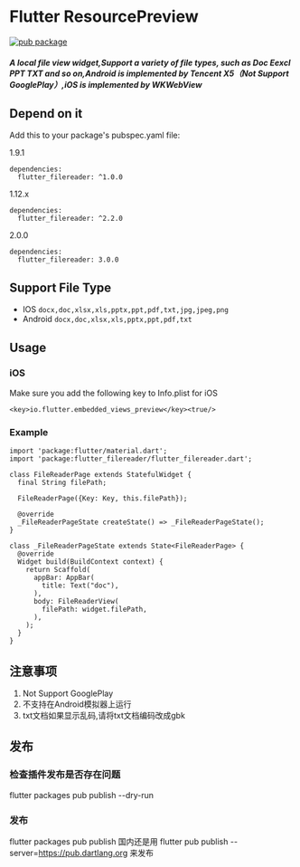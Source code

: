 # Flutter ResourcePreview
[![pub package](https://img.shields.io/pub/v/flutter_resource_preview.svg)](https://pub.dartlang.org/packages/flutter_resource_preview)

##### A local file view widget,Support a variety of file types, such as Doc Eexcl PPT TXT and so on,Android is implemented by Tencent X5（Not Support GooglePlay）,iOS is implemented by WKWebView


## Depend on it
Add this to your package's pubspec.yaml file:

1.9.1
```
dependencies:
  flutter_filereader: ^1.0.0
```
1.12.x
```
dependencies:
  flutter_filereader: ^2.2.0
```

2.0.0
```
dependencies:
  flutter_filereader: 3.0.0
```


## Support File Type
* IOS `docx,doc,xlsx,xls,pptx,ppt,pdf,txt,jpg,jpeg,png`
* Android `docx,doc,xlsx,xls,pptx,ppt,pdf,txt`

## Usage

### iOS
Make sure you add the following key to Info.plist for iOS
```
<key>io.flutter.embedded_views_preview</key><true/>
```
 
### Example
```
import 'package:flutter/material.dart';
import 'package:flutter_filereader/flutter_filereader.dart';

class FileReaderPage extends StatefulWidget {
  final String filePath;

  FileReaderPage({Key: Key, this.filePath});

  @override
  _FileReaderPageState createState() => _FileReaderPageState();
}

class _FileReaderPageState extends State<FileReaderPage> {
  @override
  Widget build(BuildContext context) {
    return Scaffold(
      appBar: AppBar(
        title: Text("doc"),
      ),
      body: FileReaderView(
        filePath: widget.filePath,
      ),
    );
  }
}
```


## 注意事项
1. Not Support GooglePlay
2. 不支持在Android模拟器上运行
3. txt文档如果显示乱码,请将txt文档编码改成gbk

## 发布
### 检查插件发布是否存在问题
flutter packages pub publish --dry-run
### 发布
flutter packages pub publish
国内还是用 flutter pub publish --server=https://pub.dartlang.org 来发布

